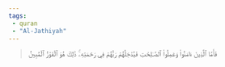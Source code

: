 ```yaml
---
tags: 
 - quran 
 - "Al-Jathiyah"
---
```


> فَأَمَّا ٱلَّذِينَ ءَامَنُواْ وَعَمِلُواْ ٱلصَّـٰلِحَٰتِ فَيُدۡخِلُهُمۡ رَبُّهُمۡ فِي رَحۡمَتِهِۦۚ ذَٰلِكَ هُوَ ٱلۡفَوۡزُ ٱلۡمُبِينُ
